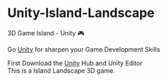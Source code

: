 # Unity-Island-Landscape
3D Game Island - Unity :video_game:

Go [Unity](https://unity.com/) for sharpen your Game Development Skills <br>

First Download the [Unity](https://unity3d.com/get-unity/download) Hub and Unity Editor<br>
This is a Island Landscape 3D game.<br><br>

